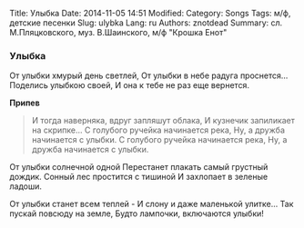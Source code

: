 Title: Улыбка
Date: 2014-11-05 14:51
Modified: 
Category: Songs
Tags: м/ф, детские песенки
Slug: ulybka
Lang: ru
Authors: znotdead
Summary: сл. М.Пляцковского, муз. В.Шаинского, м/ф "Крошка Енот" 

### Улыбка

От улыбки хмурый день светлей,
От улыбки в небе радуга проснется...
Поделись улыбкою своей,
И она к тебе не раз еще вернется.

**Припев**
>И тогда наверняка, вдруг запляшут облака,
И кузнечик запиликает на скрипке...
С голубого ручейка начинается река,
Ну, а дружба начинается с улыбки.
С голубого ручейка начинается река,
Ну, а дружба начинается с улыбки.

От улыбки солнечной одной
Перестанет плакать самый грустный дождик.
Сонный лес простится с тишиной
И захлопает в зеленые ладоши.

От улыбки станет всем теплей -
И слону и даже маленькой улитке...
Так пускай повсюду на земле,
Будто лампочки, включаются улыбки!
